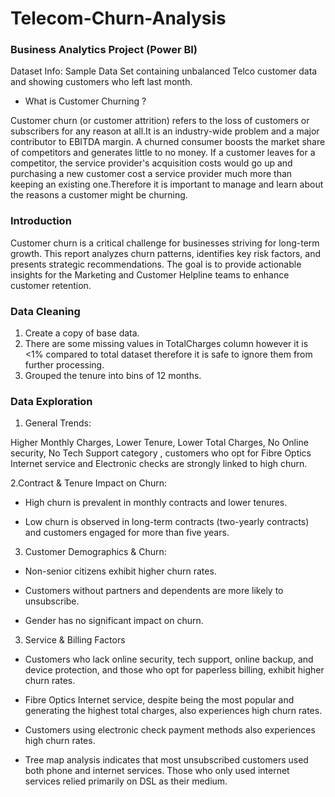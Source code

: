 # Telecom-Churn-Analysis
### Business Analytics Project (Power BI)
Dataset Info: Sample Data Set containing unbalanced Telco customer data and showing customers who left last month.

- What is Customer Churning ?

Customer churn (or customer attrition) refers to the loss of customers or subscribers for any reason at all.It is an industry-wide problem and a major contributor to EBITDA margin. 
A churned consumer boosts the market share of competitors and generates little to no money. If a customer leaves for a competitor, the service provider's acquisition costs would go up and purchasing a new customer cost a service provider much more than keeping an existing one.Therefore it is important to manage and learn about the reasons a customer might be churning.
### Introduction

Customer churn is a critical challenge for businesses striving for long-term growth. This report analyzes churn patterns, identifies key risk factors, and presents strategic recommendations. The goal is to provide actionable insights for the Marketing and Customer Helpline teams to enhance customer retention.

### Data Cleaning
1. Create a copy of base data.
2. There are some missing values in TotalCharges column however it is <1% compared to total dataset therefore it is safe to ignore them from further processing.
3. Grouped the tenure into bins of 12 months.

### Data Exploration

1. General Trends:

 Higher Monthly Charges,  Lower Tenure,  Lower Total Charges,   No Online security,  No Tech Support category , customers who opt for  Fibre Optics Internet service and Electronic checks are strongly linked to high churn.

2.Contract & Tenure Impact on Churn:

- High churn is prevalent in monthly contracts and lower tenures.

- Low churn is observed in long-term contracts (two-yearly contracts)  and customers engaged for more than five years.

3. Customer Demographics & Churn:

- Non-senior citizens exhibit higher churn rates.

- Customers without partners and dependents are more likely to unsubscribe.

- Gender has no significant impact on churn.

3. Service & Billing Factors

- Customers who lack online security, tech support, online backup, and device protection, and those who opt for paperless billing, exhibit higher churn rates.

- Fibre Optics Internet service, despite being the most popular and generating the highest total charges, also experiences high churn rates.

- Customers using electronic check payment methods also experiences high churn rates.


- Tree map analysis indicates that most unsubscribed customers used both phone and internet services. Those who only used internet services relied primarily on DSL as their medium.
